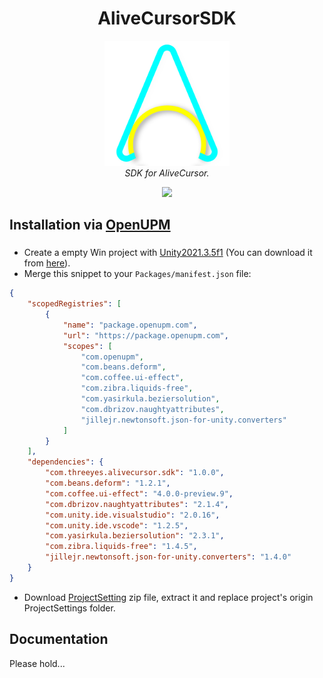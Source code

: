<h1 align="center">AliveCursorSDK</h1>

<p align="center">
    <img src="https://github.com/Threeyes/AliveCursorSDK/blob/main/Threeyes/SDK/Textures/ACSDK%20Icon.png?raw=true" alt="Logo" width="200px" height="200px" />
    <br />
    <i>SDK for AliveCursor.</i>
</p>


<p align="center">
	<a href="https://openupm.com/packages/com.threeyes.alivecursor.sdk/"><img src="https://img.shields.io/npm/v/com.threeyes.alivecursor.sdk?label=openupm&amp;registry_uri=https://package.openupm.com" /></a>
</p>

## Installation via [OpenUPM](https://openupm.com/packages/com.threeyes.alivecursor.sdk/)

### 

+ Create a empty Win project with [Unity2021.3.5f1](https://download.unity3d.com/download_unity/40eb3a945986/UnityDownloadAssistant-2021.3.5f1.exe) (You can download it from [here](https://unity3d.com/get-unity/download/archive)).
+ Merge this snippet to your `Packages/manifest.json` file:
```json
{
    "scopedRegistries": [
        {
            "name": "package.openupm.com",
            "url": "https://package.openupm.com",
            "scopes": [
                "com.openupm",
                "com.beans.deform",
                "com.coffee.ui-effect",
                "com.zibra.liquids-free",
                "com.yasirkula.beziersolution",
                "com.dbrizov.naughtyattributes",
                "jillejr.newtonsoft.json-for-unity.converters"
            ]
        }
    ],
    "dependencies": {
        "com.threeyes.alivecursor.sdk": "1.0.0",
        "com.beans.deform": "1.2.1",
        "com.coffee.ui-effect": "4.0.0-preview.9",
        "com.dbrizov.naughtyattributes": "2.1.4",
        "com.unity.ide.visualstudio": "2.0.16",
        "com.unity.ide.vscode": "1.2.5",
        "com.yasirkula.beziersolution": "2.3.1",
        "com.zibra.liquids-free": "1.4.5",
        "jillejr.newtonsoft.json-for-unity.converters": "1.4.0"
    }
}
```
+ Download [ProjectSetting](https://raw.githubusercontent.com/Threeyes/AliveCursorSDK/main/ProjectConfig/ProjectSettings.zip) zip file, extract it and replace project's origin ProjectSettings folder.
## Documentation
Please hold...